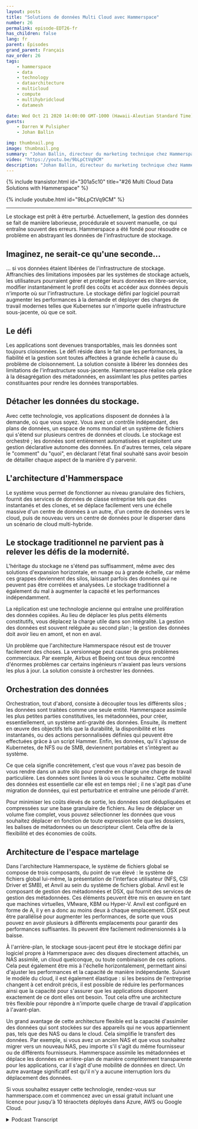 ```yaml
---
layout: posts
title: "Solutions de données Multi Cloud avec Hammerspace"
number: 26
permalink: episode-EDT26-fr
has_children: false
lang: fr
parent: Épisodes
grand_parent: Français
nav_order: 26
tags:
    - hammerspace
    - data
    - technology
    - dataarchitecture
    - multicloud
    - compute
    - multihybridcloud
    - datamesh

date: Wed Oct 21 2020 14:00:00 GMT-1000 (Hawaii-Aleutian Standard Time)
guests:
    - Darren W Pulsipher
    - Johan Ballin

img: thumbnail.png
image: thumbnail.png
summary: "Johan Ballin, directeur du marketing technique chez Hammerspace, et Darren Pulsipher, architecte de solutions en chef du secteur public chez Intel, discutent de la technologie de cloud hybride de Hammerspace qui libère les données de l'infrastructure de stockage, offrant ainsi une portabilité et des performances des données."
video: "https://youtu.be/9bLpCtVq9CM"
description: "Johan Ballin, directeur du marketing technique chez Hammerspace, et Darren Pulsipher, architecte de solutions en chef du secteur public chez Intel, discutent de la technologie de cloud hybride de Hammerspace qui libère les données de l'infrastructure de stockage, offrant ainsi une portabilité et des performances des données."
---
```


<div>
{% include transistor.html id="301a5c10" title="#26 Multi Cloud Data Solutions with Hammerspace" %}

{% include youtube.html id="9bLpCtVq9CM" %}
</div>

---

Le stockage est prêt à être perturbé. Actuellement, la gestion des données se fait de manière laborieuse, procédurale et souvent manuelle, ce qui entraîne souvent des erreurs. Hammerspace a été fondé pour résoudre ce problème en abstrayant les données de l'infrastructure de stockage.

## Imaginez, ne serait-ce qu'une seconde...

... si vos données étaient libérées de l'infrastructure de stockage. Affranchies des limitations imposées par les systèmes de stockage actuels, les utilisateurs pourraient gérer et protéger leurs données en libre-service, modifier instantanément le profil des coûts et accéder aux données depuis n'importe où sur l'infrastructure. Le stockage défini par logiciel pourrait augmenter les performances à la demande et déployer des charges de travail modernes telles que Kubernetes sur n'importe quelle infrastructure sous-jacente, où que ce soit.

## Le défi

Les applications sont devenues transportables, mais les données sont toujours cloisonnées. Le défi réside dans le fait que les performances, la fiabilité et la gestion sont toutes affectées à grande échelle à cause du problème de cloisonnement. La solution consiste à libérer les données des limitations de l'infrastructure sous-jacente. Hammerspace réalise cela grâce à la désagrégation des métadonnées, en assimilant les plus petites parties constituantes pour rendre les données transportables.

## Détacher les données du stockage.

Avec cette technologie, vos applications disposent de données à la demande, où que vous soyez. Vous avez un contrôle indépendant, des plans de données, un espace de noms mondial et un système de fichiers qui s'étend sur plusieurs centres de données et clouds. Le stockage est orchestré ; les données sont entièrement automatisées et exploitent une gestion déclarative autonome des données. En d'autres termes, cela sépare le "comment" du "quoi", en déclarant l'état final souhaité sans avoir besoin de détailler chaque aspect de la manière d'y parvenir.

## L'architecture d'Hammerspace

Le système vous permet de fonctionner au niveau granulaire des fichiers, fournit des services de données de classe entreprise tels que des instantanés et des clones, et se déplace facilement vers une échelle massive d'un centre de données à un autre, d'un centre de données vers le cloud, puis de nouveau vers un centre de données pour le disperser dans un scénario de cloud multi-hybride.

## Le stockage traditionnel ne parvient pas à relever les défis de la modernité.

L'héritage du stockage ne s'étend pas suffisamment, même avec des solutions d'expansion horizontale, en nuage ou à grande échelle, car même ces grappes deviennent des silos, laissant parfois des données qui ne peuvent pas être corrélées et analysées. Le stockage traditionnel a également du mal à augmenter la capacité et les performances indépendamment.

La réplication est une technologie ancienne qui entraîne une prolifération des données copiées. Au lieu de déplacer les plus petits éléments constitutifs, vous déplacez la charge utile dans son intégralité. La gestion des données est souvent reléguée au second plan ; la gestion des données doit avoir lieu en amont, et non en aval.

Un problème que l'architecture Hammerspace résout est de trouver facilement des choses. La versionnage peut causer de gros problèmes commerciaux. Par exemple, Airbus et Boeing ont tous deux rencontré d'énormes problèmes car certains ingénieurs n'avaient pas leurs versions les plus à jour. La solution consiste à orchestrer les données.

## Orchestration des données

Orchestration, tout d'abord, consiste à découpler tous les différents silos ; les données sont traitées comme une seule entité. Hammerspace assimile les plus petites parties constitutives, les métadonnées, pour créer, essentiellement, un système anti-gravité des données. Ensuite, ils mettent en œuvre des objectifs tels que la durabilité, la disponibilité et les instantanés, ou des actions personnalisées définies qui peuvent être effectuées grâce à un script Hammer. Enfin, les données, qu'il s'agisse de Kubernetes, de NFS ou de SMB, deviennent portables et s'intègrent au système.

Ce que cela signifie concrètement, c'est que vous n'avez pas besoin de vous rendre dans un autre silo pour prendre en charge une charge de travail particulière. Les données sont livrées là où vous le souhaitez. Cette mobilité des données est essentielle car elle est en temps réel ; il ne s'agit pas d'une migration de données, qui est perturbatrice et entraîne une période d'arrêt.

Pour minimiser les coûts élevés de sortie, les données sont dédupliquées et compressées sur une base granulaire de fichiers. Au lieu de déplacer un volume fixe complet, vous pouvez sélectionner les données que vous souhaitez déplacer en fonction de toute expression telle que les dossiers, les balises de métadonnées ou un descripteur client. Cela offre de la flexibilité et des économies de coûts.

## Architecture de l'espace martelage

Dans l'architecture Hammerspace, le système de fichiers global se compose de trois composants, du point de vue élevé : le système de fichiers global lui-même, la présentation de l'interface utilisateur (NFS, CSI Driver et SMB), et Anvil au sein du système de fichiers global. Anvil est le composant de gestion des métadonnées et DSX, qui fournit des services de gestion des métadonnées. Ces éléments peuvent être mis en œuvre en tant que machines virtuelles, VMware, KBM ou Hyper-V. Anvil est configuré en forme de A, il y en a donc au moins deux à chaque emplacement. DSX peut être parallélisé pour augmenter les performances, de sorte que vous pouvez en avoir plusieurs à différents emplacements pour garantir des performances suffisantes. Ils peuvent être facilement redimensionnés à la baisse.

À l'arrière-plan, le stockage sous-jacent peut être le stockage défini par logiciel propre à Hammerspace avec des disques directement attachés, un NAS assimilé, un cloud quelconque, ou toute combinaison de ces options. Cela peut également être mis à l'échelle horizontalement, permettant ainsi d'ajuster les performances et la capacité de manière indépendante. Suivant le modèle du cloud, il est également élastique : si les besoins de l'entreprise changent à cet endroit précis, il est possible de réduire les performances ainsi que la capacité pour s'assurer que les applications disposent exactement de ce dont elles ont besoin. Tout cela offre une architecture très flexible pour répondre à n'importe quelle charge de travail d'application à l'avant-plan.

Un grand avantage de cette architecture flexible est la capacité d'assimiler des données qui sont stockées sur des appareils qui ne vous appartiennent pas, tels que des NAS ou dans le cloud. Cela simplifie le transfert des données. Par exemple, si vous avez un ancien NAS et que vous souhaitez migrer vers un nouveau NAS, peu importe s'il s'agit du même fournisseur ou de différents fournisseurs. Hammerspace assimile les métadonnées et déplace les données en arrière-plan de manière complètement transparente pour les applications, car il s'agit d'une mobilité de données en direct. Un autre avantage significatif est qu'il n'y a aucune interruption lors du déplacement des données.

Si vous souhaitez essayer cette technologie, rendez-vous sur hammerspace.com et commencez avec un essai gratuit incluant une licence pour jusqu'à 10 téraoctets déployés dans Azure, AWS ou Google Cloud.



<details>
<summary> Podcast Transcript </summary>

<p></p>

</details>
